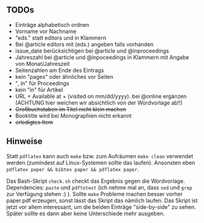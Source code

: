 ## TODOs

- Einträge alphabetisch ordnen
- Vorname vor Nachname
- "eds." statt editors und in Klammern 
- Bei @article editors mit (eds.) angeben falls vorhanden
- issue_date berücksichtigen bei @article und @inproceedings
- Jahreszahl bei @article und  @inpoceedings in Klammern mit Angabe von Monat/Jahreszeit 
- Seitenzahlen am Ende des Eintrags 
- kein "pages" oder ähnliches vor Seiten
- ", in" für Proceedings
- kein "in" für Artikel 
- URL + Available at + (visited on mm/dd/yyyy). bei @online ergänzen (ACHTUNG hier weichen wir absichtlich von der Wordvorlage ab!!)
- ~~Großbuchstaben im Titel nicht klein machen~~
- Booktitle wird bei Monographien nicht erkannt
- ~~erledigtes Item~~

## Hinweise

Statt ```pdflatex``` kann auch ```make``` bzw. zum Aufräumen ```make clean``` verwendet werden (zumindest auf Linux-Systemen sollte das laufen). Ansonsten eben ```pdflatex paper && bibtex paper && pdflatex paper```.

Das Bash-Skript ```check.sh``` checkt das Ergebnis gegen die Wordvorlage. Dependencies: ```paste``` und ```pdftotext``` (ich nehme mal an, dass ```sed``` und ```grep``` zur Verfügung stehen :) ). Sollte ```make``` Probleme machen besser vorher paper.pdf erzeugen, sonst lässt das Skript das nämlich laufen. Das Skript ist jetzt vor allem interessant, um die beiden Einträge "side-by-side" zu sehen. Später sollte es dann aber keine Unterschiede mehr ausgeben.
